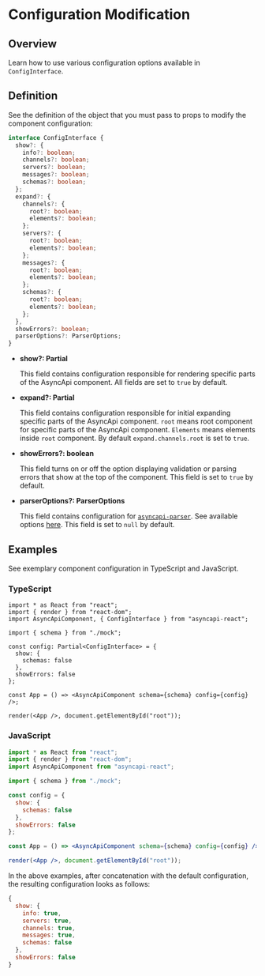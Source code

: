 # Configuration Modification

## Overview

Learn how to use various configuration options available in `ConfigInterface`.

## Definition

See the definition of the object that you must pass to props to modify the component configuration:

```ts
interface ConfigInterface {
  show?: {
    info?: boolean;
    channels?: boolean;
    servers?: boolean;
    messages?: boolean;
    schemas?: boolean;
  };
  expand?: {
    channels?: {
      root?: boolean;
      elements?: boolean;
    };
    servers?: {
      root?: boolean;
      elements?: boolean;
    };
    messages?: {
      root?: boolean;
      elements?: boolean;
    };
    schemas?: {
      root?: boolean;
      elements?: boolean;
    };
  },
  showErrors?: boolean;
  parserOptions?: ParserOptions;
}
```

- **show?: Partial<ShowConfig>**

  This field contains configuration responsible for rendering specific parts of the AsyncApi component.
  All fields are set to `true` by default.

- **expand?: Partial<ExpandConfig>**

  This field contains configuration responsible for initial expanding specific parts of the AsyncApi component.
  `root` means root component for specific parts of the AsyncApi component. `Elements` means elements inside `root` component.
  By default `expand.channels.root` is set to `true`.

- **showErrors?: boolean**

  This field turns on or off the option displaying validation or parsing errors that show at the top of the component.
  This field is set to `true` by default.

- **parserOptions?: ParserOptions**

  This field contains configuration for [`asyncapi-parser`](https://github.com/asyncapi/parser). See available options [here](https://github.com/asyncapi/parser-js/blob/master/API.md#parser).
  This field is set to `null` by default.

## Examples

See exemplary component configuration in TypeScript and JavaScript.

### TypeScript

```tsx
import * as React from "react";
import { render } from "react-dom";
import AsyncApiComponent, { ConfigInterface } from "asyncapi-react";

import { schema } from "./mock";

const config: Partial<ConfigInterface> = {
  show: {
    schemas: false
  },
  showErrors: false
};

const App = () => <AsyncApiComponent schema={schema} config={config} />;

render(<App />, document.getElementById("root"));
```

### JavaScript

```jsx
import * as React from "react";
import { render } from "react-dom";
import AsyncApiComponent from "asyncapi-react";

import { schema } from "./mock";

const config = {
  show: {
    schemas: false
  },
  showErrors: false
};

const App = () => <AsyncApiComponent schema={schema} config={config} />;

render(<App />, document.getElementById("root"));
```

In the above examples, after concatenation with the default configuration, the resulting configuration looks as follows:

```js
{
  show: {
    info: true,
    servers: true,
    channels: true,
    messages: true,
    schemas: false
  },
  showErrors: false
}
```
